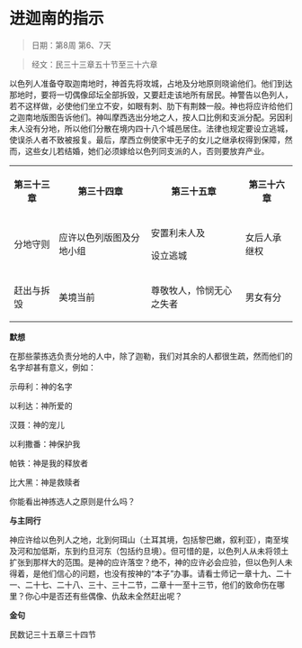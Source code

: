 # 进迦南的指示

> 日期：第8周 第6、7天

> 经文：民三十三章五十节至三十六章

以色列人准备夺取迦南地时，神首先将攻城，占地及分地原则晓谕他们。他们到达那地时，要将一切偶像邱坛全部拆毁，又要赶走该地所有居民。神警告以色列人，若不这样做，必使他们坐立不安，如眼有刺、肋下有荆棘一般。神也将应许给他们之迦南地版图告诉他们。神叫摩西选出分地之人，按人口比例和支派分配。另因利未人没有分地，所以他们分散在境内四十八个城邑居住。法律也规定要设立逃城，使误杀人者不致被报复。最后，摩西立例使家中无子的女儿之继承权得到保障，然而，这些女儿若结婚，她们必须嫁给以色列同支派的人，否则要放弃产业。

<table>
 <tbody>
  <tr>
   <th><p>第三十三章</p></th>
   <th><p>第三十四章</p></th>
   <th><p>第三十五章</p></th>
   <th><p>第三十六章</p></th>
  </tr>
  <tr>
   <td><p>分地守则</p></td>
   <td><p>应许以色列版图及分地小组</p></td>
   <td><p>安置利未人及</p><p>设立逃城</p></td>
   <td><p>女后人承继权</p></td>
  </tr>
  <tr>
   <td><p>赶出与拆毁</p></td>
   <td><p>美境当前</p></td>
   <td><p>尊敬牧人，怜悯无心之失者</p></td>
   <td><p>男女有分</p></td>
  </tr>
 </tbody>
</table>

**默想**

在那些蒙拣选负责分地的人中，除了迦勒，我们对其余的人都很生疏，然而他们的名字却甚有意义，例如：

示毋利：神的名字

以利达：神所爱的

汉聂：神的宠儿

以利撒番：神保护我

帕铁：神是我的释放者

比大黑：神是救赎者

你能看出神拣选人之原则是什么吗？

**与主同行**

神应许给以色列人之地，北到何珥山（土耳其境，包括黎巴嫩，叙利亚），南至埃及河和加低斯，东到约旦河东（包括约旦境）。但可惜的是，以色列人从未将领土扩张到那样大的范围。是神的应许落空？绝不，神的应许必会应验，但以色列人未得着，是他们信心的问题，也没有按神的“本子”办事。请看士师记一章十九、二十一、二十七、二十八、三十、三十二节，二章十一至十三节，他们的致命伤在哪里？你心中是否还有些偶像、仇敌未全然赶出呢？

**金句**

民数记三十五章三十四节




